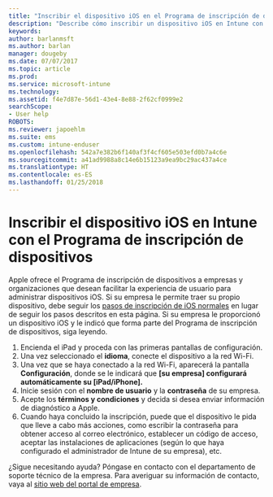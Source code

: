 ```yaml
---
title: "Inscribir el dispositivo iOS en el Programa de inscripción de dispositivos | Microsoft Docs"
description: "Describe cómo inscribir un dispositivo iOS en Intune con el DEP."
keywords: 
author: barlanmsft
ms.author: barlan
manager: dougeby
ms.date: 07/07/2017
ms.topic: article
ms.prod: 
ms.service: microsoft-intune
ms.technology: 
ms.assetid: f4e7d87e-56d1-43e4-8e88-2f62cf0999e2
searchScope:
- User help
ROBOTS: 
ms.reviewer: japoehlm
ms.suite: ems
ms.custom: intune-enduser
ms.openlocfilehash: 542a7e382b6f140af3f4cf605e503efd0b7a4c6e
ms.sourcegitcommit: a41ad9988a8c14e6b15123a9ea9bc29ac437a4ce
ms.translationtype: HT
ms.contentlocale: es-ES
ms.lasthandoff: 01/25/2018
---
```

# <a name="enroll-your-ios-device-in-intune-with-the-device-enrollment-program"></a>Inscribir el dispositivo iOS en Intune con el Programa de inscripción de dispositivos

Apple ofrece el Programa de inscripción de dispositivos a empresas y organizaciones que desean facilitar la experiencia de usuario para administrar dispositivos iOS. Si su empresa le permite traer su propio dispositivo, debe seguir los [pasos de inscripción de iOS normales](enroll-your-device-in-intune-ios.md) en lugar de seguir los pasos descritos en esta página. Si su empresa le proporcionó un dispositivo iOS y le indicó que forma parte del Programa de inscripción de dispositivos, siga leyendo.

1.  Encienda el iPad y proceda con las primeras pantallas de configuración.
2.  Una vez seleccionado el **idioma**, conecte el dispositivo a la red Wi-Fi.
3.  Una vez que se haya conectado a la red Wi-Fi, aparecerá la pantalla **Configuración**, donde se le indicará que **[su empresa] configurará automáticamente su [iPad/iPhone].**
4.  Inicie sesión con el **nombre de usuario** y la **contraseña** de su empresa.
5.  Acepte los **términos y condiciones** y decida si desea enviar información de diagnóstico a Apple.
6.  Cuando haya concluido la inscripción, puede que el dispositivo le pida que lleve a cabo más acciones, como escribir la contraseña para obtener acceso al correo electrónico, establecer un código de acceso, aceptar las instalaciones de aplicaciones (según lo que haya configurado el administrador de Intune de su empresa), etc.

¿Sigue necesitando ayuda? Póngase en contacto con el departamento de soporte técnico de la empresa. Para averiguar su información de contacto, vaya al [sitio web del portal de empresa](https://portal.manage.microsoft.com#HelpDeskDialog).
